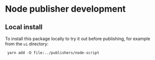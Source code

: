 # Node publisher development

## Local install

To install this package locally to try it out before publishing,
for example from the `ui` directory:

` yarn add -D file:../publishers/node-script`
